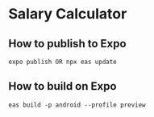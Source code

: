 # Salary Calculator

## How to publish to Expo

`expo publish OR npx eas update`

## How to build on Expo

`eas build -p android --profile preview`
